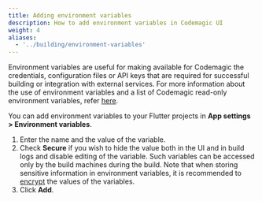 ```yaml
---
title: Adding environment variables
description: How to add environment variables in Codemagic UI
weight: 4
aliases:
  - '../building/environment-variables'
---
```


Environment variables are useful for making available for Codemagic the credentials, configuration files or API keys that are required for successful building or integration with external services. For more information about the use of environment variables and a list of Codemagic read-only environment variables, refer [here](../building/environment-variables).

You can add environment variables to your Flutter projects in **App settings > Environment variables**.

1. Enter the name and the value of the variable.
2. Check **Secure** if you wish to hide the value both in the UI and in build logs and disable editing of the variable. Such variables can be accessed only by the build machines during the build. Note that when storing sensitive information in environment variables, it is recommended to [encrypt](../building/encrypting) the values of the variables.
3. Click **Add**.
